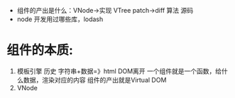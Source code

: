 - 组件的产出是什么：VNode->实现 VTree patch->diff 算法   源码
- node 开发用过哪些库，lodash
# 组件的本质:
1. 模板引擎 历史  字符串+数据=》html DOM离开
一个组件就是一个函数，给什么数据，渲染对应的内容
组件的产出就是Virtual DOM
2. VNode